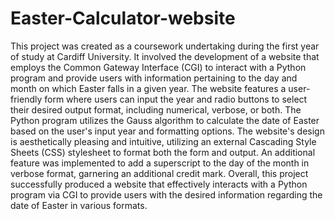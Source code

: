 # Easter-Calculator-website
This project was created as a coursework undertaking during the first year of study at Cardiff University. It involved the development of a website that employs the Common Gateway Interface (CGI) to interact with a Python program and provide users with information pertaining to the day and month on which Easter falls in a given year. The website features a user-friendly form where users can input the year and radio buttons to select their desired output format, including numerical, verbose, or both. The Python program utilizes the Gauss algorithm to calculate the date of Easter based on the user's input year and formatting options. The website's design is aesthetically pleasing and intuitive, utilizing an external Cascading Style Sheets (CSS) stylesheet to format both the form and output. An additional feature was implemented to add a superscript to the day of the month in verbose format, garnering an additional credit mark. Overall, this project successfully produced a website that effectively interacts with a Python program via CGI to provide users with the desired information regarding the date of Easter in various formats.

